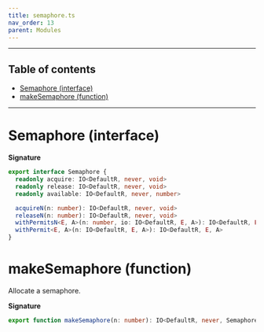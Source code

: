 ```yaml
---
title: semaphore.ts
nav_order: 13
parent: Modules
---
```


---

<h2 class="text-delta">Table of contents</h2>

- [Semaphore (interface)](#semaphore-interface)
- [makeSemaphore (function)](#makesemaphore-function)

---

# Semaphore (interface)

**Signature**

```ts
export interface Semaphore {
  readonly acquire: IO<DefaultR, never, void>
  readonly release: IO<DefaultR, never, void>
  readonly available: IO<DefaultR, never, number>

  acquireN(n: number): IO<DefaultR, never, void>
  releaseN(n: number): IO<DefaultR, never, void>
  withPermitsN<E, A>(n: number, io: IO<DefaultR, E, A>): IO<DefaultR, E, A>
  withPermit<E, A>(n: IO<DefaultR, E, A>): IO<DefaultR, E, A>
}
```

# makeSemaphore (function)

Allocate a semaphore.

**Signature**

```ts
export function makeSemaphore(n: number): IO<DefaultR, never, Semaphore> { ... }
```
